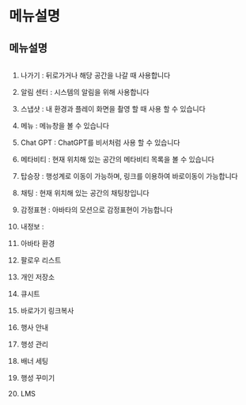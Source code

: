 # 메뉴설명

## 메뉴설명

<figure><img src="../.gitbook/assets/메뉴얼용.png" alt=""><figcaption></figcaption></figure>

1. 나가기 : 뒤로가거나 해당 공간을 나갈 때 사용합니다
2. 알림 센터 : 시스템의 알림을 위해 사용합니다&#x20;
3. 스냅샷 : 내 환경과 플레이 화면을 촬영 할 때 사용 할 수 있습니다&#x20;
4. 메뉴 : 메뉴창을 볼 수 있습니다&#x20;
5. Chat GPT :  ChatGPT를 비서처럼 사용 할 수 있습니다&#x20;
6. 메타비티 : 현재 위치해 있는 공간의 메타비티 목록을 볼 수 있습니다&#x20;
7. 탑승장 : 행성계로 이동이 가능하며, 링크를 이용하여 바로이동이 가능합니다&#x20;
8. 채팅 : 현재 위치해 있는 공간의 채팅창입니다&#x20;
9. 감정표현 : 아바타의 모션으로 감정표현이 가능합니다&#x20;





1. 내정보 :
2. 아바타 환경
3. 팔로우 리스트
4. 개인 저장소
5. 큐시트
6. 바로가기 링크복사
7. 행사 안내
8. 행성 관리
9. 배너 세팅
10. 행성 꾸미기
11. LMS&#x20;


